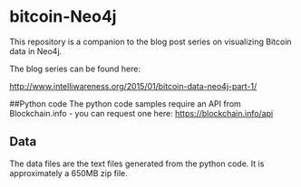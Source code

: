 # bitcoin-Neo4j
This repository is a companion to the blog post series on visualizing Bitcoin data in Neo4j.

The blog series can be found here:

http://www.intelliwareness.org/2015/01/bitcoin-data-neo4j-part-1/

##Python code
The python code samples require an API from Blockchain.info - you can request one here: 
https://blockchain.info/api

## Data
The data files are the text files generated from the python code. It is approximately a 650MB zip file.




